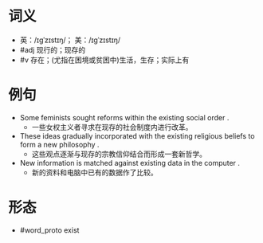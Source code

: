 # 词义
- 英：/ɪɡˈzɪstɪŋ/； 美：/ɪɡˈzɪstɪŋ/
- #adj 现行的；现存的
- #v 存在；(尤指在困境或贫困中)生活，生存；实际上有
# 例句
- Some feminists sought reforms within the existing social order .
	- 一些女权主义者寻求在现存的社会制度内进行改革。
- These ideas gradually incorporated with the existing religious beliefs to form a new philosophy .
	- 这些观点逐渐与现存的宗教信仰结合而形成一套新哲学。
- New information is matched against existing data in the computer .
	- 新的资料和电脑中已有的数据作了比较。
# 形态
- #word_proto exist
